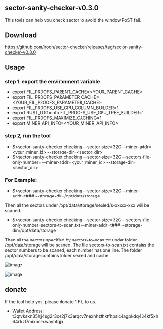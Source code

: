 ## sector-sanity-checker-v0.3.0

This tools can help you check sector to avoid the window PoST fail.

## Download

https://github.com/irocn/sector-checker/releases/tag/sector-sanity-checker-v0.3.0

## Usage
### step 1, export the environment variable
 - export FIL_PROOFS_PARENT_CACHE=<YOUR_PARENT_CACHE>
 - export FIL_PROOFS_PARAMETER_CACHE=<YOUR_FIL_PROOFS_PARAMETER_CACHE>
 - export FIL_PROOFS_USE_GPU_COLUMN_BUILDER=1 
 - export RUST_LOG=info FIL_PROOFS_USE_GPU_TREE_BUILDER=1 
 - export FIL_PROOFS_MAXIMIZE_CACHING=1
 - export MINER_API_INFO=<YOUR_MINER_API_INFO>
### step 2, run the tool 
 - $>sector-sanity-checker checking  --sector-size=32G --miner-addr=<your_miner_id> --storage-dir=<sector_dir> 
 - $>sector-sanity-checker checking  --sector-size=32G --sectors-file-only-number=<sectors-to-scan> --miner-addr=<your_miner_id> --storage-dir=<sector_dir>
 
### For Example:

 - $>sector-sanity-checker checking  --sector-size=32G --miner-addr=t### --storage-dir=/opt/data/storage
 
 Then all the sectors under /opt/data/storage/sealed/s-xxxxx-xxx will be scaned.
 
 - $>sector-sanity-checker checking  --sector-size=32G --sectors-file-only-number=sectors-to-scan.txt --miner-addr=t### --storage-dir=/opt/data/storage
 
 Then all the sectors specified by sectors-to-scan.txt  under folder /opt/data/storage will be scaned. 
   The file sectors-to-scan.txt contains the sector numbers to be scaned, each number has one line.
   The folder /opt/data/storage contains folder sealed and cache
 
  
![image](https://github.com/irocn/sector-sanity-checker/blob/master/1599813675963.jpg)

![image](https://github.com/irocn/sector-sanity-checker/blob/master/Screen%20Shot%202020-09-12%20at%2002.01.47.png)
## donate
If the tool help you, please donate 1 FIL to us.
 - Wallet Address: t3qtvkskn35hjj4sg2r3ce2j7x3arqcv7nexhhzthktfhpslc4agpkdq434kf5xh64nkzl7mix5cexwayhtgja  
